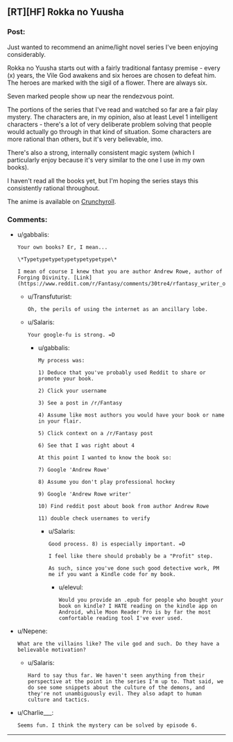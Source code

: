 ## [RT][HF] Rokka no Yuusha

### Post:

Just wanted to recommend an anime/light novel series I've been enjoying considerably. 

Rokka no Yuusha starts out with a fairly traditional fantasy premise - every (x) years, the Vile God awakens and six heroes are chosen to defeat him. The heroes are marked with the sigil of a flower. There are always six.

Seven marked people show up near the rendezvous point. 

The portions of the series that I've read and watched so far are a fair play mystery. The characters are, in my opinion, also at least Level 1 intelligent characters - there's a lot of very deliberate problem solving that people would actually go through in that kind of situation. Some characters are more rational than others, but it's very believable, imo.

There's also a strong, internally consistent magic system (which I particularly enjoy because it's very similar to the one I use in my own books). 

I haven't read all the books yet, but I'm hoping the series stays this consistently rational throughout. 

The anime is available on [Crunchyroll](http://www.crunchyroll.com/rokka-braves-of-the-six-flowers-).

### Comments:

- u/gabbalis:
  ```
  Your own books? Er, I mean...

  \*Typetypetypetypetypetypetype\*

  I mean of course I knew that you are author Andrew Rowe, author of Forging Divinity. [Link](https://www.reddit.com/r/Fantasy/comments/30tre4/rfantasy_writer_of_the_day_andrew_rowe/)
  ```

  - u/Transfuturist:
    ```
    Oh, the perils of using the internet as an ancillary lobe.
    ```

  - u/Salaris:
    ```
    Your google-fu is strong. =D
    ```

    - u/gabbalis:
      ```
      My process was:

      1) Deduce that you've probably used Reddit to share or promote your book.

      2) Click your username

      3) See a post in /r/Fantasy

      4) Assume like most authors you would have your book or name in your flair.

      5) Click context on a /r/Fantasy post

      6) See that I was right about 4

      At this point I wanted to know the book so:

      7) Google 'Andrew Rowe'

      8) Assume you don't play professional hockey

      9) Google 'Andrew Rowe writer'

      10) Find reddit post about book from author Andrew Rowe

      11) double check usernames to verify
      ```

      - u/Salaris:
        ```
        Good process. 8) is especially important. =D

        I feel like there should probably be a "Profit" step.

        As such, since you've done such good detective work, PM me if you want a Kindle code for my book.
        ```

        - u/elevul:
          ```
          Would you provide an .epub for people who bought your book on kindle? I HATE reading on the kindle app on Android, while Moon Reader Pro is by far the most comfortable reading tool I've ever used.
          ```

- u/Nepene:
  ```
  What are the villains like? The vile god and such. Do they have a believable motivation?
  ```

  - u/Salaris:
    ```
    Hard to say thus far. We haven't seen anything from their perspective at the point in the series I'm up to. That said, we do see some snippets about the culture of the demons, and they're not unambiguously evil. They also adapt to human culture and tactics.
    ```

- u/Charlie___:
  ```
  Seems fun. I think the mystery can be solved by episode 6.
  ```

---

